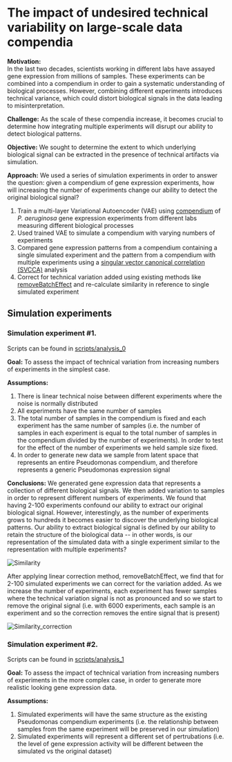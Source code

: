 # The impact of undesired technical variability on large-scale data compendia

**Motivation:**  
In the last two decades, scientists working in different labs have assayed gene expression from millions of samples. These experiments can be combined into a compendium in order to gain a systematic understanding of biological processes. However, combining different experiments introduces technical variance, which could distort biological signals in the data leading to misinterpretation. 

**Challenge:**
As the scale of these compendia increase, it becomes crucial to determine how integrating multiple experiments will disrupt our ability to detect biological patterns.

**Objective:**
We sought to determine the extent to which underlying biological signal can be extracted in the presence of technical artifacts via simulation. 

**Approach:**
We used a series of simulation experiments in order to answer the question: given a compendium of gene expression experiments, how will increasing the number of experiments change our ability to detect the original biological signal?

1. Train a multi-layer Variational Autoencoder (VAE) using [compendium](https://msystems.asm.org/content/1/1/e00025-15) of *P. aeruginosa* gene expression experiments from different labs measuring different biological processes
2. Used trained VAE to simulate a compendium with varying numbers of experiments
3. Compared gene expression patterns from a compendium containing a single simulated experiment and the pattern from a compendium with multiple experiments using a [singular vector canonical correlation (SVCCA)](https://arxiv.org/abs/1706.05806) analysis
4. Correct for technical variation added using existing methods like [removeBatchEffect](https://rdrr.io/bioc/limma/man/removeBatchEffect.html) and re-calculate similarity in reference to single simulated experiment

## Simulation experiments

### Simulation experiment #1.
Scripts can be found in [scripts/analysis_0](https://github.com/ajlee21/Batch_effects_simulation/tree/master/scripts/analysis_0)  

**Goal:** 
To assess the impact of technical variation from increasing numbers of experiments in the simplest case.

**Assumptions:**
1. There is linear technical noise between different experiments where the noise is normally distributed
2. All experiments have the same number of samples
3. The total number of samples in the compendium is fixed and each experiment has the same number of samples (i.e. the number of samples in each experiment is equal to the total number of samples in the compendium divided by the number of experiments).  In order to test for the effect of the number of experiments we held sample size fixed.
4. In order to generate new data we sample from latent space that represents an entire Pseudomonas compendium, and therefore represents a generic Pseudomonas expression signal

**Conclusions:**
We generated gene expression data that represents a collection of different biological signals.  We then added variation to samples in order to represent different numbers of experiments.  We found that having 2-100 experiments confound our ability to extract our original biological signal.  However, interestingly, as the number of experiments grows to hundreds it becomes easier to discover the underlying biological patterns.  Our ability to extract biological signal is defined by our ability to retain the structure of the biological data -- in other words, is our representation of the simulated data with a single experiment similar to the representation with multiple experiments?  

![Similarity](https://raw.githubusercontent.com/greenelab/Batch_effects_simulation/master/similarity_trend.png)

After applying linear correction method, removeBatchEffect, we find that for 2-100 simulated experiments we can correct for the variation added.  As we increase the number of experiments, each experiment has fewer samples where the technical variation signal is not as pronounced and so we start to remove the original signal (i.e. with 6000 experiments, each sample is an experiment and so the correction removes the entire signal that is present)
 
![Similarity_correction](https://raw.githubusercontent.com/greenelab/Batch_effects_simulation/master/similarity_after_correction.png)

### Simulation experiment #2.
Scripts can be found in [scripts/analysis_1](https://github.com/ajlee21/Batch_effects_simulation/tree/master/scripts/analysis_1)  

**Goal:** 
To assess the impact of technical variation from increasing numbers of experiments in the more complex case, in order to generate more realistic looking gene expression data.

**Assumptions:**
1. Simulated experiments will have the same structure as the existing Pseudomonas compendium experiments (i.e. the relationship between samples from the same experiment will be preserved in our simulation)
2. Simulated experiments will represent a different set of pertrubations (i.e. the level of gene expression activity will be different between the simulated vs the original dataset)